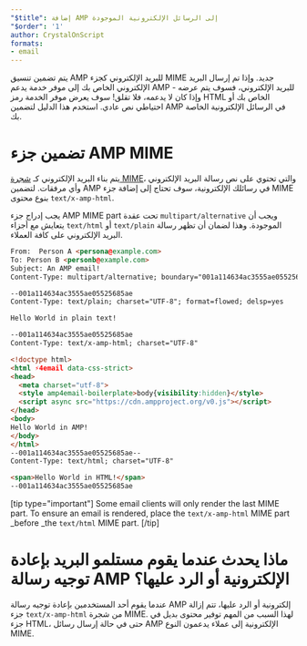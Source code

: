 ```yaml
---
"$title": إضافة AMP إلى الرسائل الإلكترونية الموجودة
"$order": '1'
author: CrystalOnScript
formats:
- email
---
```


يتم تضمين تنسيق AMP للبريد الإلكتروني كجزء MIME جديد. وإذا تم إرسال البريد الإلكتروني الخاص بك إلى موفر خدمة يدعم AMP للبريد الإلكتروني، فسوف يتم عرضه - وإذا كان لا يدعمه، فلا تقلق! سوف يعرض موفر الخدمة رمز HTML الخاص بك أو احتياطي نص عادي. استخدم هذا الدليل لتضمين AMP في الرسائل الإلكترونية الخاصة بك.

# تضمين جزء AMP MIME

يتم بناء البريد الإلكتروني كـ [شجرة MIME](https://en.wikipedia.org/wiki/MIME)، والتي تحتوي على نص رسالة البريد الإلكتروني وأي مرفقات. لتضمين AMP في رسائلك الإلكترونية، سوف تحتاج إلى إضافة جزء MIME بنوع محتوى `text/x-amp-html`.

يجب إدراج جزء AMP MIME part تحت عقدة `multipart/alternative` ويجب أن يتعايش مع أجزاء `text/html` أو `text/plain` الموجودة. وهذا لضمان أن تظهر رسالة البريد الإلكتروني على كافة العملاء.

```html
From:  Person A <persona@example.com>
To: Person B <personb@example.com>
Subject: An AMP email!
Content-Type: multipart/alternative; boundary="001a114634ac3555ae05525685ae"

--001a114634ac3555ae05525685ae
Content-Type: text/plain; charset="UTF-8"; format=flowed; delsp=yes

Hello World in plain text!

--001a114634ac3555ae05525685ae
Content-Type: text/x-amp-html; charset="UTF-8"

<!doctype html>
<html ⚡4email data-css-strict>
<head>
  <meta charset="utf-8">
  <style amp4email-boilerplate>body{visibility:hidden}</style>
  <script async src="https://cdn.ampproject.org/v0.js"></script>
</head>
<body>
Hello World in AMP!
</body>
</html>
--001a114634ac3555ae05525685ae--
Content-Type: text/html; charset="UTF-8"

<span>Hello World in HTML!</span>
--001a114634ac3555ae05525685ae

```

[tip type="important"] Some email clients will only render the last MIME part. To ensure an email is rendered, place the `text/x-amp-html` MIME part _before _the `text/html` MIME part. [/tip]

# ماذا يحدث عندما يقوم مستلمو البريد بإعادة توجيه رسالة AMP الإلكترونية أو الرد عليها؟

عندما يقوم أحد المستخدمين بإعادة توجيه رسالة AMP إلكترونية أو الرد عليها، تتم إزالة جزء `text/x-amp-html` من شجرة MIME. لهذا السبب من المهم توفير محتوى بديل في جزء HTML، حتى في حالة إرسال رسائل AMP الإلكترونية إلى عملاء يدعمون النوع MIME.
